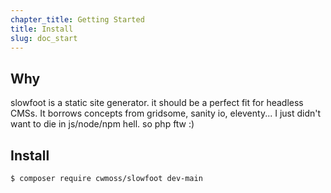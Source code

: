 ```yaml
---
chapter_title: Getting Started
title: Install
slug: doc_start
---
```


## Why

slowfoot is a static site generator. it should be a perfect fit for headless CMSs. It borrows concepts from gridsome, sanity io, eleventy... I just didn't want to die in js/node/npm hell. so php ftw :)

## Install

```bash
$ composer require cwmoss/slowfoot dev-main

```
